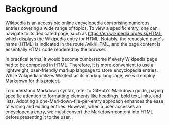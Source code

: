 # Background
Wikipedia is an accessible online encyclopedia comprising numerous entries covering a wide range of topics. To view a specific entry, one can navigate to its dedicated page, such as https://en.wikipedia.org/wiki/HTML, which displays the Wikipedia entry for HTML. Notably, the requested page's name (HTML) is indicated in the route /wiki/HTML, and the page content is essentially HTML code rendered by the browser.

In practical terms, it would become cumbersome if every Wikipedia page had to be composed in HTML. Therefore, it is more convenient to use a lightweight, user-friendly markup language to store encyclopedia entries. While Wikipedia utilizes Wikitext as its markup language, we will employ Markdown for this project.

To understand Markdown syntax, refer to GitHub's Markdown guide, paying specific attention to formatting elements like headings, bold text, links, and lists. Adopting a one-Markdown-file-per-entry approach enhances the ease of writing and editing entries. However, when a user accesses an encyclopedia entry, we must convert the Markdown content into HTML before presenting it to the user.






